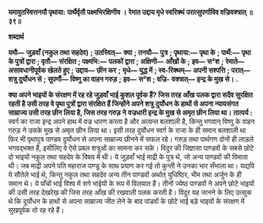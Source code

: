 **यमावुतस्वित्तनयौ पृथाया:** **पार्थैर्वृतौ पक्ष्मभिरक्षिणीव ।** **रेमात उद्दाय मृधे स्वरिक्थं** **परात्सुपर्णाविव वज्रिवक्त्रात् ॥ ३९॥** 

**शब्दार्थ** 

**यमौ—** **जुड़वाँ (नकुल तथा सहदेव)** **; उतस्वित्—** **क्या** **; तनयौ—** **पुत्र** **; पृथाया:—** **पृथा के** **; पार्थै:—** **पृथा के पुत्रों द्वारा** **; वृतौ—** **संरक्षित** **; पक्ष्मभि:—** **पलकों द्वारा** **; अक्षिणी—** **आँखों के** **; इव—** **स²श** **; रेमाते—** **असावधानीपूर्वक खेलते हुए** **; उद्दाय—** **छीन कर** **;** **मृधे—** **युद्ध में** **; स्व-रिक्थम्—** **अपनी सश्पत्ति** **; परात्—** **शत्रु दुर्योधन से** **; सुपर्णौ—** **विष्णु का वाहन गरुड़** **; इव—** **स²श** **; वज्रि-** **वक्त्रात्—** **इन्द्र के मुख से।** **.** 

**क्या अपने भाइयों के संरक्षण में रह रहे जुड़वाँ भाई कुशल पूर्वक हैं? जिस तरह आँख** **पलक द्वारा सदैव सुरक्षित रहती है उसी तरह वे पृथा पुत्रों द्वारा संरक्षित हैं जिन्होंने अपने शत्रु** **दुर्योधन के हाथों से अपना न्यायसंगत साम्राज्य उसी तरह छीन लिया है, जिस तरह गरुड़ ने** **वज्रधारी इन्द्र के मुख से अमृत छीन लिया था।** **तात्पर्य :** स्वर्ग का राजा इन्द्र अपने हाथ में वज्र धारण करता है और अत्यन्त बलशाली है, किन्तु भगवान् विष्णु के वाहन गरुड़ ने उसके मुख से अमृत छीन लिया था। इसी तरह दुर्योधन स्वर्ग के राजा के ही समान बलशाली था फिर भी पृथापुत्र पाण्डव दुर्योधन से अपना साम्राज्य छीनने में सफल रहे। गरुड़ तथा पार्थगण दोनों ही लाड़ले भगवद्भक्त हैं, इसीलिए वे ऐसे प्रबल शत्रुओं का सामना कर सके। विदुर की जिज्ञासा पाण्डवों के सबसे छोटे दो भाइयों नकुल तथा सहदेव के विषय में थी। ये जुड़वाँ भाई माद्री के पुत्र थे, जो अन्य पाण्डवों की विमाता थी। जब माद्री अपने पति महाराज पाण्डु के साथ प्रयाण कर गई तो कुन्ती ने उनका भार सँभाला था। यद्यपि ये सौतेले भाई थे, किन्तु नकुल तथा सहदेव अन्य तीन पाण्डवों अर्थात् युधिष्ठिर, भीम तथा अर्जुन के ही समान थे। ये पाँचों भाई विश्व में सगे भाईयों के रूप में विलयात हैं। तीनों ज्येष्ठ पाण्डवों ने अपने छोटे भाइयों की उसी तरह देखरेख की जिस तरह आँख की रखवाली पलक करती है। विदुर यह जानने के लिए उत्सुक थे कि दुर्योधन के हाथों से अपना साम्राज्य जीत लेने के बाद पांडवों के छोटे भाई बड़े भाइयों के संरक्षण में सुखपूर्वक तो रह रहे हैं।  